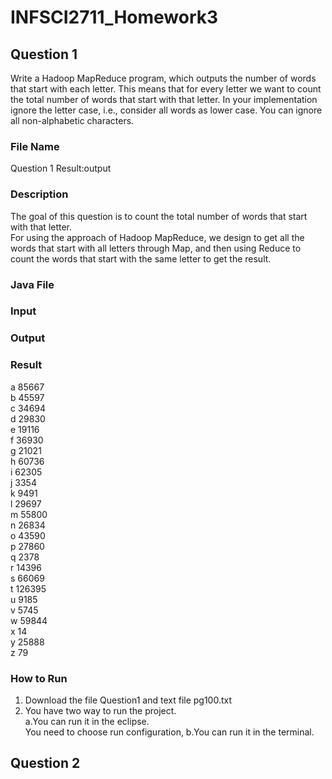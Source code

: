 # INFSCI2711_Homework3
## Question 1
Write a Hadoop MapReduce program, which outputs the number of words that start with each letter. This means that for every letter we want to count the total number of words that start with that letter. In your implementation ignore the letter case, i.e., consider all words as lower case. You can ignore all non-alphabetic characters.
### File Name
Question 1
Result:output
### Description
The goal of this question is to count the total number of words that start with that letter.<br/>
For using the approach of Hadoop MapReduce, we design to get all the words that start with all letters through Map, and then using Reduce to count the words that start with the same letter to get the result.
### Java File

### Input

### Output

### Result
a	85667<br/>
b	45597<br/>
c	34694<br/>
d	29830<br/>
e	19116<br/>
f	36930<br/>
g	21021<br/>
h	60736<br/>
i	62305<br/>
j	3354<br/>
k	9491<br/>
l	29697<br/>
m	55800<br/>
n	26834<br/>
o	43590<br/>
p	27860<br/>
q	2378<br/>
r	14396<br/>
s	66069<br/>
t	126395<br/>
u	9185<br/>
v	5745<br/>
w	59844<br/>
x	14<br/>
y	25888<br/>
z	79<br/>

### How to Run
1. Download the file Question1 and text file pg100.txt
2. You have two way to run the project.<br/>
   a.You can run it in the eclipse.<br/>
     You need to choose run configuration,
   b.You can run it in the terminal.<br/>
## Question 2

